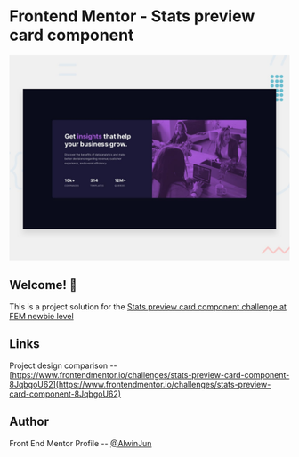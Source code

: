 # Frontend Mentor - Stats preview card component

![Design preview for the Stats preview card component coding challenge](./design/desktop-preview.jpg)

## Welcome! 👋

This is a project solution for the [Stats preview card component challenge at FEM newbie level](https://www.frontendmentor.io/challenges/stats-preview-card-component-8JqbgoU62)

## Links

Project design comparison -- [https://www.frontendmentor.io/challenges/stats-preview-card-component-8JqbgoU62](https://www.frontendmentor.io/challenges/stats-preview-card-component-8JqbgoU62)

## Author

Front End Mentor Profile -- [@AlwinJun](https://www.frontendmentor.io/profile/AlwinJun)
